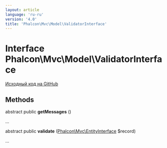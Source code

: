 ```yaml
---
layout: article
language: 'ru-ru'
version: '4.0'
title: 'Phalcon\Mvc\Model\ValidatorInterface'
---
```

# Interface **Phalcon\Mvc\Model\ValidatorInterface**

<a href="https://github.com/phalcon/cphalcon/tree/v4.0.0/phalcon/mvc/model/validatorinterface.zep" class="btn btn-default btn-sm">Исходный код на GitHub</a>

## Methods

abstract public **getMessages** ()

...

abstract public **validate** ([Phalcon\Mvc\EntityInterface](Phalcon_Mvc_EntityInterface) $record)

...